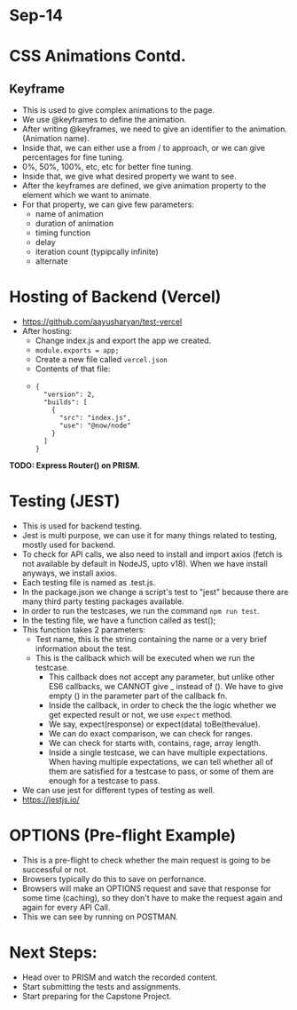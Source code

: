 # Sep-14

# CSS Animations Contd.

## Keyframe
- This is used to give complex animations to the page.
- We use @keyframes to define the animation.
- After writing @keyframes, we need to give an identifier to the animation. (Animation name). 
- Inside that, we can either use a from / to approach, or we can give percentages for fine tuning.
- 0%, 50%, 100%, etc, etc for better fine tuning.
- Inside that, we give what desired property we want to see.
- After the keyframes are defined, we give animation property to the element which we want to animate.
- For that property, we can give few parameters:
  - name of animation
  - duration of animation
  - timing function
  - delay
  - iteration count (typipcally infinite)
  - alternate

# Hosting of Backend (Vercel)
- https://github.com/aayusharyan/test-vercel
- After hosting:
  - Change index.js and export the app we created.
  - `module.exports = app;`
  - Create a new file called `vercel.json`
  - Contents of that file:
  - ```
    {
      "version": 2,
      "builds": [
        {
          "src": "index.js",
          "use": "@now/node"
        }
      ]
    }
    ```

**TODO: Express Router() on PRISM.**

# Testing (JEST)
- This is used for backend testing.
- Jest is multi purpose, we can use it for many things related to testing, mostly used for backend.
- To check for API calls, we also need to install and import axios (fetch is not available by default in NodeJS, upto v18). When we have install anyways, we install axios.
- Each testing file is named as .test.js.
- In the package.json we change a script's test to "jest" because there are many third party testing packages available.
- In order to run the testcases, we run the command `npm run test`.
- In the testing file, we have a function called as test();
- This function takes 2 parameters:
  - Test name, this is the string containing the name or a very brief information about the test.
  - This is the callback which will be executed when we run the testcase.
    - This callback does not accept any parameter, but unlike other ES6 callbacks, we CANNOT give _ instead of (). We have to give empty () in the parameter part of the callback fn.
    - Inside the callback, in order to check the the logic whether we get expected result or not, we use `expect` method.
    - We say, expect(response) or expect(data) toBe(thevalue).
    - We can do exact comparison, we can check for ranges.
    - We can check for starts with, contains, rage, array length.
    - Inside a single testcase, we can have multiple expectations. When having multiple expectations, we can tell whether all of them are satisfied for a testcase to pass, or some of them are enough for a testcase to pass.
- We can use jest for different types of testing as well.
- https://jestjs.io/

# OPTIONS (Pre-flight Example)
- This is a pre-flight to check whether the main request is going to be successful or not.
- Browsers typically do this to save on perfornance.
- Browsers will make an OPTIONS request and save that response for some time (caching), so they don't have to make the request again and again for every API Call.
- This we can see by running on POSTMAN.

# Next Steps:
- Head over to PRISM and watch the recorded content.
- Start submitting the tests and assignments.
- Start preparing for the Capstone Project.